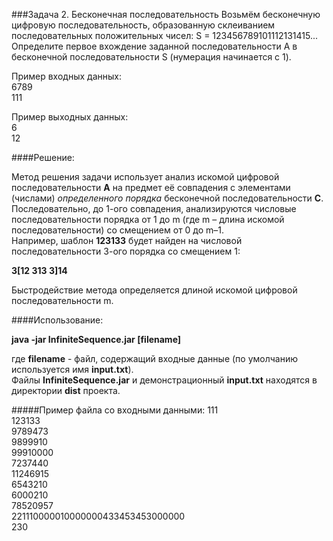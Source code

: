 ###Задача 2. Бесконечная последовательность
Возьмём бесконечную цифровую последовательность, образованную склеиванием последовательных положительных чисел: S = 123456789101112131415...  
Определите первое вхождение заданной последовательности A в бесконечной последовательности S (нумерация начинается с 1).

Пример входных данных:  
6789  
111

Пример выходных данных:  
6  
12  

####Решение:

Метод решения задачи использует анализ искомой цифровой последовательности **A** на предмет её совпадения с элементами (числами) *определенного порядка* бесконечной последовательности **C**.  
Последовательно, до 1-ого совпадения, анализируются числовые последовательности порядка от 1 до m (где m – длина искомой последовательности) со смещением от 0 до m–1.  
Например, шаблон **123133** будет найден на числовой последовательности 3-ого порядка со смещением 1:  

**3[12 313 3]14**  

Быстродействие метода определяется длиной искомой цифровой последовательности m.

####Использование:

**java -jar InfiniteSequence.jar [filename]**

где **filename** - файл, содержащий входные данные (по умолчанию используется имя **input.txt**).  
Файлы **InfiniteSequence.jar** и демонстрационный **input.txt** находятся в директории **dist** проекта.

#####Пример файла со входными данными:
111  
123133  
9789473  
9899910  
99910000  
7237440  
11246915  
6543210  
6000210  
78520957  
221110000010000000433453453000000  
230  

